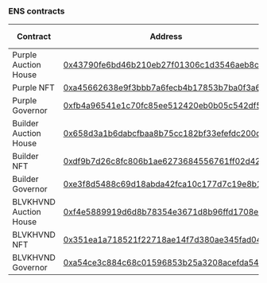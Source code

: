 ### ENS contracts

| Contract               | Address                                                                                                        | Chain ID |
| ---------------------- | -------------------------------------------------------------------------------------------------------------- | -------- |
| Purple Auction House   | [0x43790fe6bd46b210eb27f01306c1d3546aeb8c1b](https://onceupon.gg/0x43790fe6bd46b210eb27f01306c1d3546aeb8c1b:0) | ?        |
| Purple NFT             | [0xa45662638e9f3bbb7a6fecb4b17853b7ba0f3a60](https://onceupon.gg/0xa45662638e9f3bbb7a6fecb4b17853b7ba0f3a60:0) | ?        |
| Purple Governor        | [0xfb4a96541e1c70fc85ee512420eb0b05c542df57](https://onceupon.gg/0xfb4a96541e1c70fc85ee512420eb0b05c542df57:0) | ?        |
| Builder Auction House  | [0x658d3a1b6dabcfbaa8b75cc182bf33efefdc200d](https://onceupon.gg/0x658d3a1b6dabcfbaa8b75cc182bf33efefdc200d:0) | ?        |
| Builder NFT            | [0xdf9b7d26c8fc806b1ae6273684556761ff02d422](https://onceupon.gg/0xdf9b7d26c8fc806b1ae6273684556761ff02d422:0) | ?        |
| Builder Governor       | [0xe3f8d5488c69d18abda42fca10c177d7c19e8b1a](https://onceupon.gg/0xe3f8d5488c69d18abda42fca10c177d7c19e8b1a:0) | ?        |
| BLVKHVND Auction House | [0xf4e5889919d6d8b78354e3671d8b96ffd1708e52](https://onceupon.gg/0xf4e5889919d6d8b78354e3671d8b96ffd1708e52:0) | ?        |
| BLVKHVND NFT           | [0x351ea1a718521f22718ae14f7d380ae345fad043](https://onceupon.gg/0x351ea1a718521f22718ae14f7d380ae345fad043:0) | ?        |
| BLVKHVND Governor      | [0xa54ce3c884c68c01596853b25a3208acefda540e](https://onceupon.gg/0xa54ce3c884c68c01596853b25a3208acefda540e:0) | ?        |
